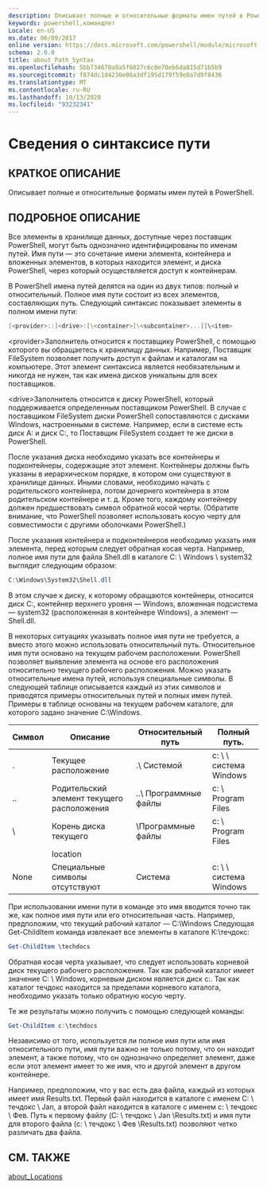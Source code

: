 ```yaml
---
description: Описывает полные и относительные форматы имен путей в PowerShell.
keywords: powershell,командлет
Locale: en-US
ms.date: 06/09/2017
online version: https://docs.microsoft.com/powershell/module/microsoft.powershell.core/about/about_path_syntax?view=powershell-5.1&WT.mc_id=ps-gethelp
schema: 2.0.0
title: about_Path_Syntax
ms.openlocfilehash: 5bb734670a0a5f6027c6c0e70eb6da815d71b5b9
ms.sourcegitcommit: f874dc1d4236e06a3df195d179f59e0a7d9f8436
ms.translationtype: MT
ms.contentlocale: ru-RU
ms.lasthandoff: 10/13/2020
ms.locfileid: "93232341"
---
```

# <a name="about-path-syntax"></a>Сведения о синтаксисе пути

## <a name="short-description"></a>КРАТКОЕ ОПИСАНИЕ

Описывает полные и относительные форматы имен путей в PowerShell.

## <a name="long-description"></a>ПОДРОБНОЕ ОПИСАНИЕ

Все элементы в хранилище данных, доступные через поставщик PowerShell, могут быть однозначно идентифицированы по именам путей. Имя пути — это сочетание имени элемента, контейнера и вложенных элементов, в которых находится элемент, и диска PowerShell, через который осуществляется доступ к контейнерам.

В PowerShell имена путей делятся на один из двух типов: полный и относительный. Полное имя пути состоит из всех элементов, составляющих путь. Следующий синтаксис показывает элементы в полном имени пути:

```powershell
[<provider>::]<drive>:[\<container>[\<subcontainer>...]]\<item>
```

\<provider\>Заполнитель относится к поставщику PowerShell, с помощью которого вы обращаетесь к хранилищу данных. Например, Поставщик FileSystem позволяет получить доступ к файлам и каталогам на компьютере. Этот элемент синтаксиса является необязательным и никогда не нужен, так как имена дисков уникальны для всех поставщиков.

\<drive\>Заполнитель относится к диску PowerShell, который поддерживается определенным поставщиком PowerShell. В случае с поставщиком FileSystem диски PowerShell сопоставляются с дисками Windows, настроенными в системе. Например, если в системе есть диск A: и диск C:, то Поставщик FileSystem создает те же диски в PowerShell.

После указания диска необходимо указать все контейнеры и подконтейнеры, содержащие этот элемент. Контейнеры должны быть указаны в иерархическом порядке, в котором они существуют в хранилище данных. Иными словами, необходимо начать с родительского контейнера, потом дочернего контейнера в этом родительском контейнере и т. д. Кроме того, каждому контейнеру должен предшествовать символ обратной косой черты. (Обратите внимание, что PowerShell позволяет использовать косую черту для совместимости с другими оболочками PowerShell.)

После указания контейнера и подконтейнеров необходимо указать имя элемента, перед которым следует обратная косая черта. Например, полное имя пути для файла Shell.dll в каталоге C: \\ Windows \\ system32 выглядит следующим образом:

```powershell
C:\Windows\System32\Shell.dll
```

В этом случае к диску, к которому обращаются контейнеры, относится диск C:, контейнер верхнего уровня — Windows, вложенная подсистема — system32 (расположенная в контейнере Windows), а элемент — Shell.dll.

В некоторых ситуациях указывать полное имя пути не требуется, а вместо этого можно использовать относительный путь. Относительное имя пути основано на текущем рабочем расположении. PowerShell позволяет выявление элемента на основе его расположения относительно текущего рабочего расположения. Можно указать относительные имена путей, используя специальные символы. В следующей таблице описывается каждый из этих символов и приводятся примеры относительных путей и полных имен путей. Примеры в таблице основаны на текущем рабочем каталоге, для которого задано значение C:\Windows.

|Символ|Описание               |Относительный путь    |Полный путь.          |
|------|--------------------------|-----------------|-------------------|
|.     |Текущее расположение          |.\\ Системой        |c: \\ \\ система Windows|
|..    |Родительский элемент текущего расположения|..\\ Программные файлы|c: \\ Program Files  |
|\     |Корень диска текущего     |\\Программные файлы  |c: \\ Program Files  |
|      |location                  |                 |                   |
|None|Специальные символы отсутствуют     |Система           |c: \\ \\ система Windows|

При использовании имени пути в команде это имя вводится точно так же, как полное имя пути или его относительная часть. Например, предположим, что текущий рабочий каталог — C:\Windows Следующая Get-ChildItem команда извлекает все элементы в каталоге К:\течдокс:

```powershell
Get-ChildItem \techdocs
```

Обратная косая черта указывает, что следует использовать корневой диск текущего рабочего расположения. Так как рабочий каталог имеет значение C: \\ Windows, корневым диском является диск c:. Так как каталог течдокс находится за пределами корневого каталога, необходимо указать только обратную косую черту.

Те же результаты можно получить с помощью следующей команды:

```powershell
Get-ChildItem c:\techdocs
```

Независимо от того, используется ли полное имя пути или имя относительного пути, имя пути важно не только потому, что он находит элемент, а также потому, что он однозначно определяет элемент, даже если этот элемент имеет то же имя, что и другой элемент в другом контейнере.

Например, предположим, что у вас есть два файла, каждый из которых имеет имя Results.txt.
Первый файл находится в каталоге с именем C: \\ течдокс \\ Jan, а второй файл находится в каталоге с именем c: \\ течдокс \\ Фев. Путь к первому файлу (C: \\ течдокс \\ Jan \\Results.txt) и имя пути для второго файла (c: \\ течдокс \\ Фев \\Results.txt) позволяют четко различать два файла.

## <a name="see-also"></a>СМ. ТАКЖЕ

[about_Locations](about_Locations.md)
